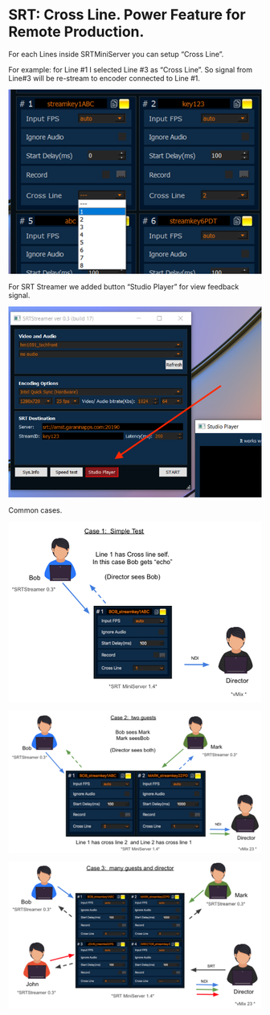 **SRT: Cross Line. Power Feature for Remote Production.**
==

For each Lines inside SRTMiniServer you can setup “Cross Line”. 

For example: for Line #1 I selected Line #3 as “Cross Line”. So signal from Line#3 will be re-stream to encoder connected to Line #1.

![](z1.png)

For SRT Streamer we added button “Studio Player” for view feedback signal.

![](z2.png)

Common cases.

![](z3.png)

![](z4.png)

![](z5.png)
